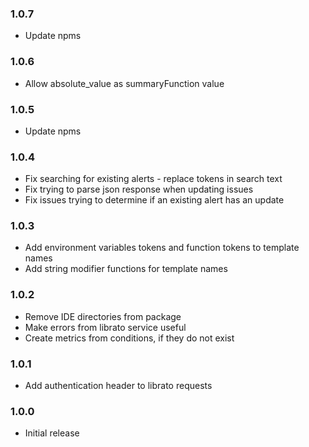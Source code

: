 ### 1.0.7
  * Update npms

### 1.0.6
  * Allow absolute_value as summaryFunction value
  
### 1.0.5
  * Update npms

### 1.0.4
  * Fix searching for existing alerts - replace tokens in search text
  * Fix trying to parse json response when updating issues
  * Fix issues trying to determine if an existing alert has an update

### 1.0.3
  * Add environment variables tokens and function tokens to template names
  * Add string modifier functions for template names

### 1.0.2
  * Remove IDE directories from package
  * Make errors from librato service useful
  * Create metrics from conditions, if they do not exist

### 1.0.1
  * Add authentication header to librato requests

### 1.0.0
  * Initial release
